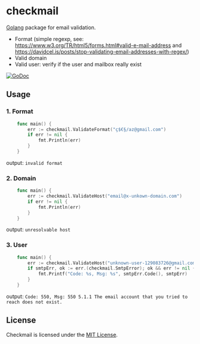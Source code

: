 # checkmail
[Golang](http://golang.org/) package for email validation.

 - Format (simple regexp, see: https://www.w3.org/TR/html5/forms.html#valid-e-mail-address and https://davidcel.is/posts/stop-validating-email-addresses-with-regex/)
 - Valid domain
 - Valid user: verify if the user and mailbox really exist

[![GoDoc](https://godoc.org/github.com/badoux/checkmail?status.png)](https://godoc.org/github.com/badoux/checkmail)

## Usage

### 1. Format
```go
    func main() {
		err := checkmail.ValidateFormat("ç$€§/az@gmail.com")
		if err != nil {
			fmt.Println(err)
		}
	}
```
output: `invalid format`

### 2. Domain
```go
    func main() {
		err := checkmail.ValidateHost("email@x-unkown-domain.com")
		if err != nil {
			fmt.Println(err)
		}
	}
```
output: `unresolvable host`

### 3. User
```go
    func main() {
		err := checkmail.ValidateHost("unknown-user-129083726@gmail.com")
		if smtpErr, ok := err.(checkmail.SmtpError); ok && err != nil {
			fmt.Printf("Code: %s, Msg: %s", smtpErr.Code(), smtpErr)
		}
	}
```
output: `Code: 550, Msg: 550 5.1.1 The email account that you tried to reach does not exist.`

## License

Checkmail is licensed under the [MIT License](./LICENSE).
